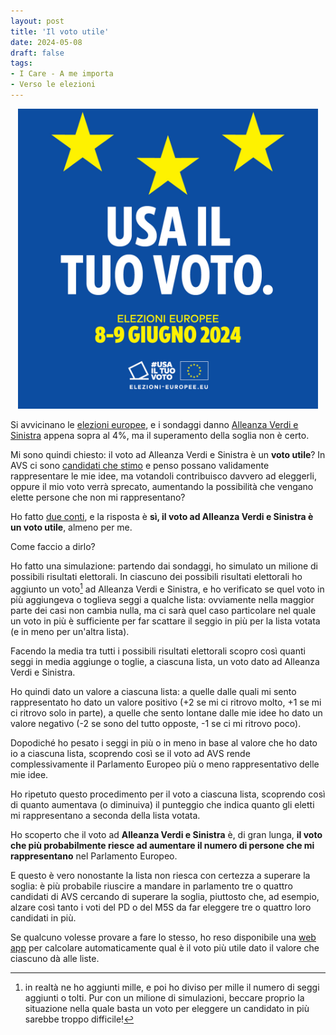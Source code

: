 ```yaml
---
layout: post
title: 'Il voto utile'
date: 2024-05-08
draft: false
tags: 
- I Care - A me importa
- Verso le elezioni
---
```


<div class="figura" style="text-align: center">
    <img src="/assets/use_your_vote.jpg" alt= "Usa il tuo voto" style="width: 480px;" />
</div>

Si avvicinano le [elezioni europee](https://elections.europa.eu/it/), e i sondaggi danno [Alleanza Verdi e Sinistra](https://verdisinistra.it/) appena sopra al 4%, ma il superamento della soglia non è certo.

Mi sono quindi chiesto: il voto ad Alleanza Verdi e Sinistra è un **voto utile**? In AVS ci sono [candidati che stimo](https://nicoladallolio.it/) e penso possano validamente rappresentare le mie idee, ma votandoli contribuisco davvero ad eleggerli, oppure il mio voto verrà sprecato, aumentando la possibilità che vengano elette persone che non mi rappresentano?

Ho fatto [due conti](https://fornaeffe.github.io/valore_voto), e la risposta è **sì, il voto ad Alleanza Verdi e Sinistra è un voto utile**, almeno per me.

Come faccio a dirlo?

Ho fatto una simulazione: partendo dai sondaggi, ho simulato un milione di possibili risultati elettorali. In ciascuno dei possibili risultati elettorali ho aggiunto un voto[^1] ad Alleanza Verdi e Sinistra, e ho verificato se quel voto in più aggiungeva o toglieva seggi a qualche lista: ovviamente nella maggior parte dei casi non cambia nulla, ma ci sarà quel caso particolare nel quale un voto in più è sufficiente per far scattare il seggio in più per la lista votata (e in meno per un'altra lista).

Facendo la media tra tutti i possibili risultati elettorali scopro così quanti seggi in media aggiunge o toglie, a ciascuna lista, un voto dato ad Alleanza Verdi e Sinistra.

Ho quindi dato un valore a ciascuna lista: a quelle dalle quali mi sento rappresentato ho dato un valore positivo (+2 se mi ci ritrovo molto, +1 se mi ci ritrovo solo in parte), a quelle che sento lontane dalle mie idee ho dato un valore negativo (-2 se sono del tutto opposte, -1 se ci mi ritrovo poco).

Dopodiché ho pesato i seggi in più o in meno in base al valore che ho dato io a ciascuna lista, scoprendo così se il voto ad AVS rende complessivamente il Parlamento Europeo più o meno rappresentativo delle mie idee.

Ho ripetuto questo procedimento per il voto a ciascuna lista, scoprendo così di quanto aumentava (o diminuiva) il punteggio che indica quanto gli eletti mi rappresentano a seconda della lista votata.

Ho scoperto che il voto ad **Alleanza Verdi e Sinistra** è, di gran lunga, **il voto che più probabilmente riesce ad aumentare il numero di persone che mi rappresentano** nel Parlamento Europeo.

E questo è vero nonostante la lista non riesca con certezza a superare la soglia: è più probabile riuscire a mandare in parlamento tre o quattro candidati di AVS cercando di superare la soglia, piuttosto che, ad esempio, alzare così tanto i voti del PD o del M5S da far eleggere tre o quattro loro candidati in più.

Se qualcuno volesse provare a fare lo stesso, ho reso disponibile una [web app](https://fornaeffe.github.io/valore_voto) per calcolare automaticamente qual è il voto più utile dato il valore che ciascuno dà alle liste.


[^1]: in realtà ne ho aggiunti mille, e poi ho diviso per mille il numero di seggi aggiunti o tolti. Pur con un milione di simulazioni, beccare proprio la situazione nella quale basta un voto per eleggere un candidato in più sarebbe troppo difficile!